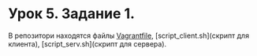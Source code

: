 # Урок 5. Задание 1.
В репозитори находятся файлы [Vagrantfile](Vagrantfile), [script_client.sh](скрипт для клиента), [script_serv.sh](скрипт для сервера).
